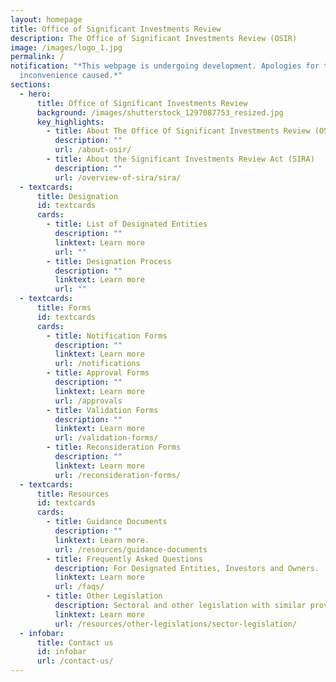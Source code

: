 ```yaml
---
layout: homepage
title: Office of Significant Investments Review
description: The Office of Significant Investments Review (OSIR)
image: /images/logo_1.jpg
permalink: /
notification: "*This webpage is undergoing development. Apologies for the
  inconvenience caused.*"
sections:
  - hero:
      title: Office of Significant Investments Review
      background: /images/shutterstock_1297087753_resized.jpg
      key_highlights:
        - title: About The Office Of Significant Investments Review (OSIR)
          description: ""
          url: /about-osir/
        - title: About the Significant Investments Review Act (SIRA)
          description: ""
          url: /overview-of-sira/sira/
  - textcards:
      title: Designation
      id: textcards
      cards:
        - title: List of Designated Entities
          description: ""
          linktext: Learn more
          url: ""
        - title: Designation Process
          description: ""
          linktext: Learn more
          url: ""
  - textcards:
      title: Forms
      id: textcards
      cards:
        - title: Notification Forms
          description: ""
          linktext: Learn more
          url: /notifications
        - title: Approval Forms
          description: ""
          linktext: Learn more
          url: /approvals
        - title: Validation Forms
          description: ""
          linktext: Learn more
          url: /validation-forms/
        - title: Reconsideration Forms
          description: ""
          linktext: Learn more
          url: /reconsideration-forms/
  - textcards:
      title: Resources
      id: textcards
      cards:
        - title: Guidance Documents
          description: ""
          linktext: Learn more.
          url: /resources/guidance-documents
        - title: Frequently Asked Questions
          description: For Designated Entities, Investors and Owners.
          linktext: Learn more
          url: /faqs/
        - title: Other Legislation
          description: Sectoral and other legislation with similar provisions found in SIRA.
          linktext: Learn more
          url: /resources/other-legislations/sector-legislation/
  - infobar:
      title: Contact us
      id: infobar
      url: /contact-us/
---
```

